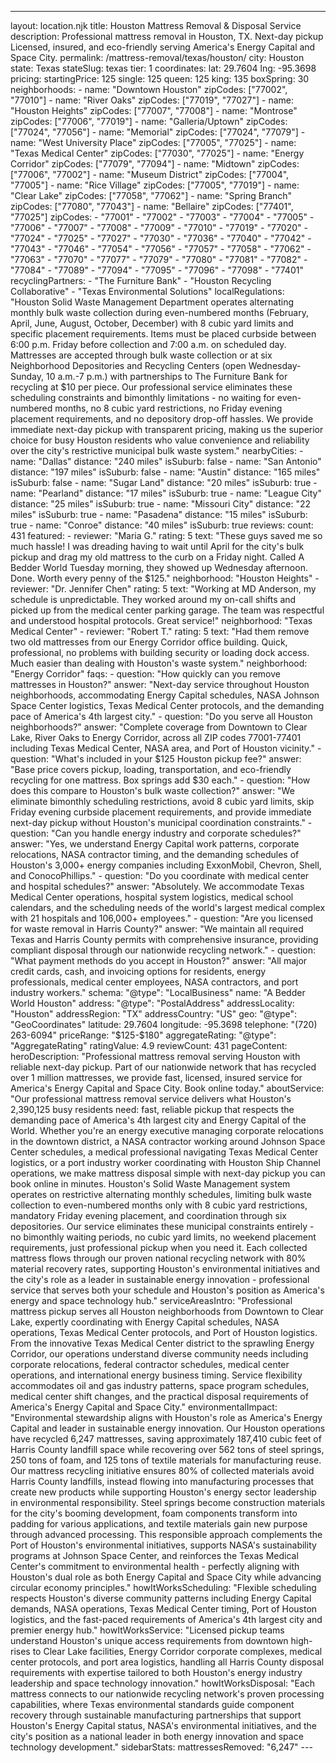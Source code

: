 ---
layout: location.njk
title: Houston Mattress Removal & Disposal Service
description: Professional mattress removal in Houston, TX. Next-day pickup Licensed, insured, and eco-friendly serving America's Energy Capital and Space City.
permalink: /mattress-removal/texas/houston/
city: Houston state: Texas stateSlug: texas tier: 1 coordinates: lat: 29.7604 lng: -95.3698 pricing: startingPrice: 125 single: 125 queen: 125 king: 135 boxSpring: 30 neighborhoods: - name: "Downtown Houston" zipCodes: ["77002", "77010"] - name: "River Oaks" zipCodes: ["77019", "77027"] - name: "Houston Heights" zipCodes: ["77007", "77008"] - name: "Montrose" zipCodes: ["77006", "77019"] - name: "Galleria/Uptown" zipCodes: ["77024", "77056"] - name: "Memorial" zipCodes: ["77024", "77079"] - name: "West University Place" zipCodes: ["77005", "77025"] - name: "Texas Medical Center" zipCodes: ["77030", "77025"] - name: "Energy Corridor" zipCodes: ["77079", "77094"] - name: "Midtown" zipCodes: ["77006", "77002"] - name: "Museum District" zipCodes: ["77004", "77005"] - name: "Rice Village" zipCodes: ["77005", "77019"] - name: "Clear Lake" zipCodes: ["77058", "77062"] - name: "Spring Branch" zipCodes: ["77080", "77043"] - name: "Bellaire" zipCodes: ["77401", "77025"] zipCodes: - "77001" - "77002" - "77003" - "77004" - "77005" - "77006" - "77007" - "77008" - "77009" - "77010" - "77019" - "77020" - "77024" - "77025" - "77027" - "77030" - "77036" - "77040" - "77042" - "77043" - "77046" - "77054" - "77056" - "77057" - "77058" - "77062" - "77063" - "77070" - "77077" - "77079" - "77080" - "77081" - "77082" - "77084" - "77089" - "77094" - "77095" - "77096" - "77098" - "77401" recyclingPartners: - "The Furniture Bank" - "Houston Recycling Collaborative" - "Texas Environmental Solutions" localRegulations: "Houston Solid Waste Management Department operates alternating monthly bulk waste collection during even-numbered months (February, April, June, August, October, December) with 8 cubic yard limits and specific placement requirements. Items must be placed curbside between 6:00 p.m. Friday before collection and 7:00 a.m. on scheduled day. Mattresses are accepted through bulk waste collection or at six Neighborhood Depositories and Recycling Centers (open Wednesday-Sunday, 10 a.m.-7 p.m.) with partnerships to The Furniture Bank for recycling at $10 per piece. Our professional service eliminates these scheduling constraints and bimonthly limitations - no waiting for even-numbered months, no 8 cubic yard restrictions, no Friday evening placement requirements, and no depository drop-off hassles. We provide immediate next-day pickup with transparent pricing, making us the superior choice for busy Houston residents who value convenience and reliability over the city's restrictive municipal bulk waste system." nearbyCities: - name: "Dallas" distance: "240 miles" isSuburb: false - name: "San Antonio" distance: "197 miles" isSuburb: false - name: "Austin" distance: "165 miles" isSuburb: false - name: "Sugar Land" distance: "20 miles" isSuburb: true - name: "Pearland" distance: "17 miles" isSuburb: true - name: "League City" distance: "25 miles" isSuburb: true - name: "Missouri City" distance: "22 miles" isSuburb: true - name: "Pasadena" distance: "15 miles" isSuburb: true - name: "Conroe" distance: "40 miles" isSuburb: true reviews: count: 431 featured: - reviewer: "Maria G." rating: 5 text: "These guys saved me so much hassle! I was dreading having to wait until April for the city's bulk pickup and drag my old mattress to the curb on a Friday night. Called A Bedder World Tuesday morning, they showed up Wednesday afternoon. Done. Worth every penny of the $125." neighborhood: "Houston Heights" - reviewer: "Dr. Jennifer Chen" rating: 5 text: "Working at MD Anderson, my schedule is unpredictable. They worked around my on-call shifts and picked up from the medical center parking garage. The team was respectful and understood hospital protocols. Great service!" neighborhood: "Texas Medical Center" - reviewer: "Robert T." rating: 5 text: "Had them remove two old mattresses from our Energy Corridor office building. Quick, professional, no problems with building security or loading dock access. Much easier than dealing with Houston's waste system." neighborhood: "Energy Corridor" faqs: - question: "How quickly can you remove mattresses in Houston?" answer: "Next-day service throughout Houston neighborhoods, accommodating Energy Capital schedules, NASA Johnson Space Center logistics, Texas Medical Center protocols, and the demanding pace of America's 4th largest city." - question: "Do you serve all Houston neighborhoods?" answer: "Complete coverage from Downtown to Clear Lake, River Oaks to Energy Corridor, across all ZIP codes 77001-77401 including Texas Medical Center, NASA area, and Port of Houston vicinity." - question: "What's included in your $125 Houston pickup fee?" answer: "Base price covers pickup, loading, transportation, and eco-friendly recycling for one mattress. Box springs add $30 each." - question: "How does this compare to Houston's bulk waste collection?" answer: "We eliminate bimonthly scheduling restrictions, avoid 8 cubic yard limits, skip Friday evening curbside placement requirements, and provide immediate next-day pickup without Houston's municipal coordination constraints." - question: "Can you handle energy industry and corporate schedules?" answer: "Yes, we understand Energy Capital work patterns, corporate relocations, NASA contractor timing, and the demanding schedules of Houston's 3,000+ energy companies including ExxonMobil, Chevron, Shell, and ConocoPhillips." - question: "Do you coordinate with medical center and hospital schedules?" answer: "Absolutely. We accommodate Texas Medical Center operations, hospital system logistics, medical school calendars, and the scheduling needs of the world's largest medical complex with 21 hospitals and 106,000+ employees." - question: "Are you licensed for waste removal in Harris County?" answer: "We maintain all required Texas and Harris County permits with comprehensive insurance, providing compliant disposal through our nationwide recycling network." - question: "What payment methods do you accept in Houston?" answer: "All major credit cards, cash, and invoicing options for residents, energy professionals, medical center employees, NASA contractors, and port industry workers." schema: "@type": "LocalBusiness" name: "A Bedder World Houston" address: "@type": "PostalAddress" addressLocality: "Houston" addressRegion: "TX" addressCountry: "US" geo: "@type": "GeoCoordinates" latitude: 29.7604 longitude: -95.3698 telephone: "(720) 263-6094" priceRange: "$125-$180" aggregateRating: "@type": "AggregateRating" ratingValue: 4.9 reviewCount: 431 pageContent: heroDescription: "Professional mattress removal serving Houston with reliable next-day pickup. Part of our nationwide network that has recycled over 1 million mattresses, we provide fast, licensed, insured service for America's Energy Capital and Space City. Book online today." aboutService: "Our professional mattress removal service delivers what Houston's 2,390,125 busy residents need: fast, reliable pickup that respects the demanding pace of America's 4th largest city and Energy Capital of the World. Whether you're an energy executive managing corporate relocations in the downtown district, a NASA contractor working around Johnson Space Center schedules, a medical professional navigating Texas Medical Center logistics, or a port industry worker coordinating with Houston Ship Channel operations, we make mattress disposal simple with next-day pickup you can book online in minutes. Houston's Solid Waste Management system operates on restrictive alternating monthly schedules, limiting bulk waste collection to even-numbered months only with 8 cubic yard restrictions, mandatory Friday evening placement, and coordination through six depositories. Our service eliminates these municipal constraints entirely - no bimonthly waiting periods, no cubic yard limits, no weekend placement requirements, just professional pickup when you need it. Each collected mattress flows through our proven national recycling network with 80% material recovery rates, supporting Houston's environmental initiatives and the city's role as a leader in sustainable energy innovation - professional service that serves both your schedule and Houston's position as America's energy and space technology hub." serviceAreasIntro: "Professional mattress pickup serves all Houston neighborhoods from Downtown to Clear Lake, expertly coordinating with Energy Capital schedules, NASA operations, Texas Medical Center protocols, and Port of Houston logistics. From the innovative Texas Medical Center district to the sprawling Energy Corridor, our operations understand diverse community needs including corporate relocations, federal contractor schedules, medical center operations, and international energy business timing. Service flexibility accommodates oil and gas industry patterns, space program schedules, medical center shift changes, and the practical disposal requirements of America's Energy Capital and Space City." environmentalImpact: "Environmental stewardship aligns with Houston's role as America's Energy Capital and leader in sustainable energy innovation. Our Houston operations have recycled 6,247 mattresses, saving approximately 187,410 cubic feet of Harris County landfill space while recovering over 562 tons of steel springs, 250 tons of foam, and 125 tons of textile materials for manufacturing reuse. Our mattress recycling initiative ensures 80% of collected materials avoid Harris County landfills, instead flowing into manufacturing processes that create new products while supporting Houston's energy sector leadership in environmental responsibility. Steel springs become construction materials for the city's booming development, foam components transform into padding for various applications, and textile materials gain new purpose through advanced processing. This responsible approach complements the Port of Houston's environmental initiatives, supports NASA's sustainability programs at Johnson Space Center, and reinforces the Texas Medical Center's commitment to environmental health - perfectly aligning with Houston's dual role as both Energy Capital and Space City while advancing circular economy principles." howItWorksScheduling: "Flexible scheduling respects Houston's diverse community patterns including Energy Capital demands, NASA operations, Texas Medical Center timing, Port of Houston logistics, and the fast-paced requirements of America's 4th largest city and premier energy hub." howItWorksService: "Licensed pickup teams understand Houston's unique access requirements from downtown high-rises to Clear Lake facilities, Energy Corridor corporate complexes, medical center protocols, and port area logistics, handling all Harris County disposal requirements with expertise tailored to both Houston's energy industry leadership and space technology innovation." howItWorksDisposal: "Each mattress connects to our nationwide recycling network's proven processing capabilities, where Texas environmental standards guide component recovery through sustainable manufacturing partnerships that support Houston's Energy Capital status, NASA's environmental initiatives, and the city's position as a national leader in both energy innovation and space technology development." sidebarStats: mattressesRemoved: "6,247" ---